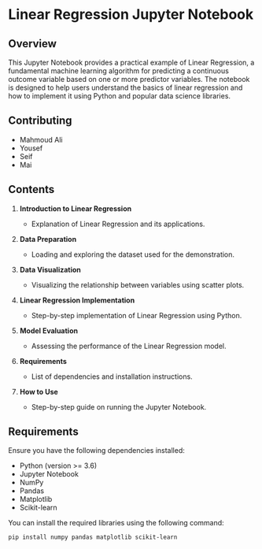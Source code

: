 # Linear Regression Jupyter Notebook

## Overview

This Jupyter Notebook provides a practical example of Linear Regression, a fundamental machine learning algorithm for predicting a continuous outcome variable based on one or more predictor variables. The notebook is designed to help users understand the basics of linear regression and how to implement it using Python and popular data science libraries.

## Contributing

- Mahmoud Ali
- Yousef
- Seif
- Mai

## Contents

1. **Introduction to Linear Regression**

   - Explanation of Linear Regression and its applications.

2. **Data Preparation**

   - Loading and exploring the dataset used for the demonstration.

3. **Data Visualization**

   - Visualizing the relationship between variables using scatter plots.

4. **Linear Regression Implementation**

   - Step-by-step implementation of Linear Regression using Python.

5. **Model Evaluation**

   - Assessing the performance of the Linear Regression model.

6. **Requirements**

   - List of dependencies and installation instructions.

7. **How to Use**
   - Step-by-step guide on running the Jupyter Notebook.

## Requirements

Ensure you have the following dependencies installed:

- Python (version >= 3.6)
- Jupyter Notebook
- NumPy
- Pandas
- Matplotlib
- Scikit-learn

You can install the required libraries using the following command:

```bash
pip install numpy pandas matplotlib scikit-learn

```

